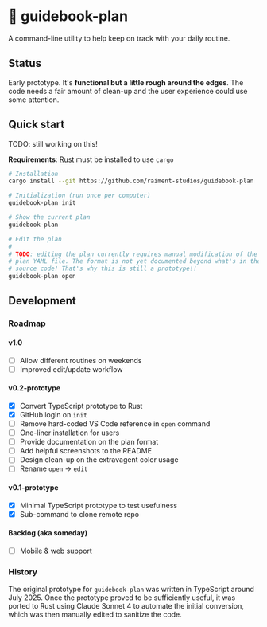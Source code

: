 # 🍁 guidebook-plan

A command-line utility to help keep on track with your daily routine.

## Status

Early prototype. It's **functional but a little rough around the edges**. The code needs a fair amount of clean-up and the user experience could use some attention.

## Quick start

TODO: still working on this!

**Requirements**: [Rust](https://rustup.rs/) must be installed to use `cargo`

```bash
# Installation
cargo install --git https://github.com/raiment-studios/guidebook-plan

# Initialization (run once per computer)
guidebook-plan init

# Show the current plan
guidebook-plan

# Edit the plan
#
# TODO: editing the plan currently requires manual modification of the
# plan YAML file. The format is not yet documented beyond what's in the
# source code! That's why this is still a prototype!!
guidebook-plan open
```

## Development

### Roadmap

#### v1.0

-   [ ] Allow different routines on weekends
-   [ ] Improved edit/update workflow

#### v0.2-prototype

-   [x] Convert TypeScript prototype to Rust
-   [x] GitHub login on `init`
-   [ ] Remove hard-coded VS Code reference in `open` command
-   [ ] One-liner installation for users
-   [ ] Provide documentation on the plan format
-   [ ] Add helpful screenshots to the README
-   [ ] Design clean-up on the extravagent color usage
-   [ ] Rename `open` -> `edit`

#### v0.1-prototype

-   [x] Minimal TypeScript prototype to test usefulness
-   [x] Sub-command to clone remote repo

#### Backlog (aka someday)

-   [ ] Mobile & web support

### History

The original prototype for `guidebook-plan` was written in TypeScript around July 2025. Once the prototype proved to be sufficiently useful, it was ported to Rust using Claude Sonnet 4 to automate the initial conversion, which was then manually edited to sanitize the code.
